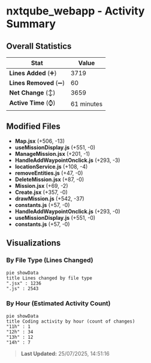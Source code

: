 # nxtqube_webapp - Activity Summary 

## Overall Statistics

| Stat                   | Value                                                             |
| ---------------------- | ----------------------------------------------------------------- |
| **Lines Added** (➕)   | 3719                                          |
| **Lines Removed** (➖) | 60                                        |
| **Net Change** (↕)    | 3659                |
| **Active Time** (⌚)   | 61 minutes |


## Modified Files
- **Map.jsx** (+506, -13)
- **useMissionDisplay.js** (+551, -0)
- **ManageMission.jsx** (+201, -1)
- **HandleAddWaypointOnclick.js** (+293, -3)
- **locationService.js** (+108, -4)
- **removeEntities.js** (+47, -0)
- **DeleteMission.jsx** (+87, -0)
- **Mission.jsx** (+69, -2)
- **Create.jsx** (+357, -0)
- **drawMission.js** (+542, -37)
- **constants.js** (+57, -0)
- **HandleAddWaypointOnclick.js** (+293, -0)
- **useMissionDisplay.js** (+551, -0)
- **constants.js** (+57, -0)

## Visualizations

### By File Type (Lines Changed)

```mermaid
pie showData
title Lines changed by file type
".jsx" : 1236
".js" : 2543
```

### By Hour (Estimated Activity Count)

```mermaid
pie showData
title Coding activity by hour (count of changes)
"11h" : 1
"12h" : 34
"13h" : 12
"14h" : 7
```


> **Last Updated:** 25/07/2025, 14:51:16